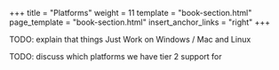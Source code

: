 +++
title = "Platforms"
weight = 11
template = "book-section.html"
page_template = "book-section.html"
insert_anchor_links = "right"
+++

TODO: explain that things Just Work on Windows / Mac and Linux

TODO: discuss which platforms we have tier 2 support for
